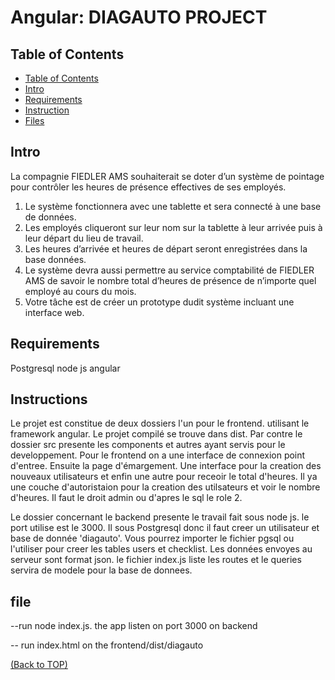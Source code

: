# Angular: DIAGAUTO PROJECT

## Table of Contents

- [Table of Contents](#table-of-contents)
- [Intro](#intro)
- [Requirements](#requirement)
- [Instruction](#instruction)
- [Files](#file)

## Intro
La compagnie FIEDLER AMS souhaiterait se doter d’un système de pointage pour
contrôler les heures de présence effectives de ses employés.
1. Le système fonctionnera avec une tablette et sera connecté à une base de données.
2. Les employés cliqueront sur leur nom sur la tablette à leur arrivée puis à leur départ
du lieu de travail.
3. Les heures d’arrivée et heures de départ seront enregistrées dans la base données.
4. Le système devra aussi permettre au service comptabilité de FIEDLER AMS de
savoir le nombre total d’heures de présence de n’importe quel employé au cours du
mois.
5. Votre tâche est de créer un prototype dudit système incluant une interface web.

## Requirements
Postgresql
node js
angular 

## Instructions
Le projet est constitue de deux dossiers l'un pour le frontend. utilisant le framework angular. Le projet compilé se trouve dans dist. Par contre le dossier src presente les components et autres ayant servis pour le developpement. 
Pour le frontend on a une interface de connexion point d'entree. Ensuite la page d'émargement. Une interface pour la creation des nouveaux utilisateurs et enfin une autre pour receoir le total d'heures. Il ya une couche d'autoristaion pour la creation des utilsateurs et voir le nombre d'heures. Il faut le droit admin ou d'apres le sql le role 2.

Le dossier concernant le backend presente le travail fait sous node js.
le port utilise est le 3000. Il sous Postgresql donc il faut creer un utilisateur et base de donnée 'diagauto'. Vous pourrez importer le fichier pgsql ou l'utiliser pour creer les tables users et checklist.
Les données envoyes au serveur sont format json.
le fichier index.js liste les routes et le queries servira de modele pour la base de donnees.

##  file 

 --run node index.js. the app listen on port 3000 on backend
 
 -- run index.html on the frontend/dist/diagauto
 
[(Back to TOP)](#table-of-contents)
